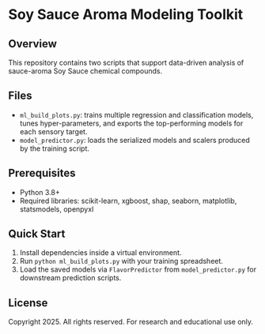 # Soy Sauce Aroma Modeling Toolkit

## Overview

This repository contains two scripts that support data-driven analysis of sauce-aroma Soy Sauce chemical compounds.

## Files
- `ml_build_plots.py`: trains multiple regression and classification models, tunes hyper-parameters, and exports the top-performing models for each sensory target.
- `model_predictor.py`: loads the serialized models and scalers produced by the training script.

## Prerequisites
- Python 3.8+
- Required libraries: scikit-learn, xgboost, shap, seaborn, matplotlib, statsmodels, openpyxl

## Quick Start
1. Install dependencies inside a virtual environment.
2. Run `python ml_build_plots.py` with your training spreadsheet.
3. Load the saved models via `FlavorPredictor` from `model_predictor.py` for downstream prediction scripts.

## License
Copyright  2025. All rights reserved. For research and educational use only.
